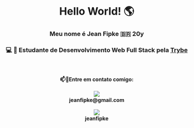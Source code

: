 <h1 align=center> <strong> Hello World! 🌎  </h1>

<h3 align=center> <strong> Meu nome é Jean Fipke  🇧🇷  20y </h3>

<h3 align=center> &#x1F4BB &#x1F680 Estudante de Desenvolvimento Web Full Stack pela <a href="https://www.betrybe.com/"> Trybe  <img src="https://u3r3f6s2.rocketcdn.me/wp-content/uploads/2020/12/main_logo-e1621602371409.png.webp" width = 15> </a> 
</h3>

#

 <p align=center>
    <strong> 📫📱Entre em contato comigo: <br>
        <br>
            <img src="https://img.shields.io/badge/Gmail-D14836?style=for-the-badge&logo=gmail&logoColor=white"> 
                <br> jeanfipke@gmail.com <br>
                    <br>
    <a href="https://www.linkedin.com/in/jeanfipke/" > <img src="https://img.shields.io/badge/LinkedIn-0077B5?style=for-the-badge&logo=linkedin&logoColor=white"  > </a>  
       <br> jeanfipke

</p>
